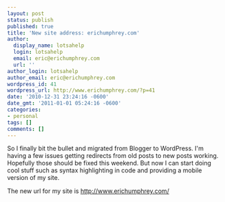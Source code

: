 ```yaml
---
layout: post
status: publish
published: true
title: 'New site address: erichumphrey.com'
author:
  display_name: lotsahelp
  login: lotsahelp
  email: eric@erichumphrey.com
  url: ''
author_login: lotsahelp
author_email: eric@erichumphrey.com
wordpress_id: 41
wordpress_url: http://www.erichumphrey.com/?p=41
date: '2010-12-31 23:24:16 -0600'
date_gmt: '2011-01-01 05:24:16 -0600'
categories:
- personal
tags: []
comments: []
---
```

<p>So I finally bit the bullet and migrated from Blogger to WordPress. I'm having a few issues getting redirects from old posts to new posts working. Hopefully those should be fixed this weekend. But now I can start doing cool stuff such as syntax highlighting in code and providing a mobile version of my site.</p>
<p>The new url for my site is <a href="http://www.erichumphrey.com">http://www.erichumphrey.com/</a></p>
